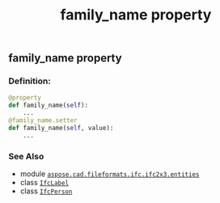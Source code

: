 ﻿---
title: family_name property
second_title: Aspose.CAD for Python via .NET API References
description: 
type: docs
weight: 50
url: /python-net/aspose.cad.fileformats.ifc.ifc2x3.entities/ifcperson/family_name/
is_root: false
---

## family_name property

### Definition:
```python
@property
def family_name(self):
    ...
@family_name.setter
def family_name(self, value):
    ...
```

### See Also
* module [`aspose.cad.fileformats.ifc.ifc2x3.entities`](../../)
* class [`IfcLabel`](/cad/python-net/aspose.cad.fileformats.ifc.ifc2x3.types/ifclabel)
* class [`IfcPerson`](/cad/python-net/aspose.cad.fileformats.ifc.ifc2x3.entities/ifcperson)
